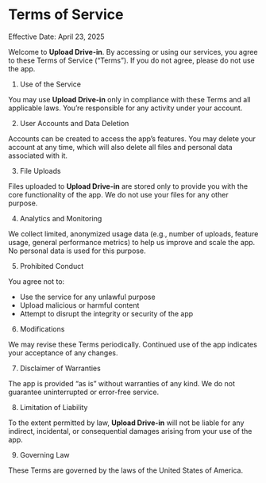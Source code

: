 # Terms of Service

Effective Date: April 23, 2025

Welcome to **Upload Drive-in**. By accessing or using our services, you agree to these Terms of Service (“Terms”). If you do not agree, please do not use the app.

1. Use of the Service

You may use **Upload Drive-in** only in compliance with these Terms and all applicable laws. You’re responsible for any activity under your account.

2. User Accounts and Data Deletion

Accounts can be created to access the app’s features. You may delete your account at any time, which will also delete all files and personal data associated with it.

3. File Uploads

Files uploaded to **Upload Drive-in** are stored only to provide you with the core functionality of the app. We do not use your files for any other purpose.

4. Analytics and Monitoring

We collect limited, anonymized usage data (e.g., number of uploads, feature usage, general performance metrics) to help us improve and scale the app. No personal data is used for this purpose.

5. Prohibited Conduct

You agree not to:

* Use the service for any unlawful purpose
* Upload malicious or harmful content
* Attempt to disrupt the integrity or security of the app

6. Modifications

We may revise these Terms periodically. Continued use of the app indicates your acceptance of any changes.

7. Disclaimer of Warranties

The app is provided “as is” without warranties of any kind. We do not guarantee uninterrupted or error-free service.

8. Limitation of Liability

To the extent permitted by law, **Upload Drive-in** will not be liable for any indirect, incidental, or consequential damages arising from your use of the app.

9. Governing Law

These Terms are governed by the laws of the United States of America.
